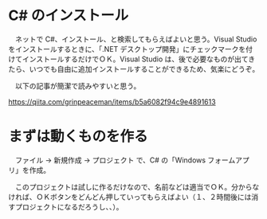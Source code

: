 # C# のインストール

　ネットで C#、インストール、と検索してもらえばよいと思う。Visual Studio をインストールするときに、「.NET デスクトップ開発」にチェックマークを付けてインストールするだけでＯＫ。Visual Studio は、後で必要なものが出てきたら、いつでも自由に追加インストールすることができるため、気楽にどうぞ。

　以下の記事が簡潔で読みやすいと思う。

https://qiita.com/grinpeaceman/items/b5a6082f94c9e4891613

# まずは動くものを作る

　ファイル -> 新規作成 -> プロジェクト で、C# の「Windows フォームアプリ」を作成。

　このプロジェクトは試しに作るだけなので、名前などは適当でＯＫ。分からなければ、ＯＫボタンをどんどん押していってもらえばよい（１、２時間後には消すプロジェクトになるだろうし、、）。
